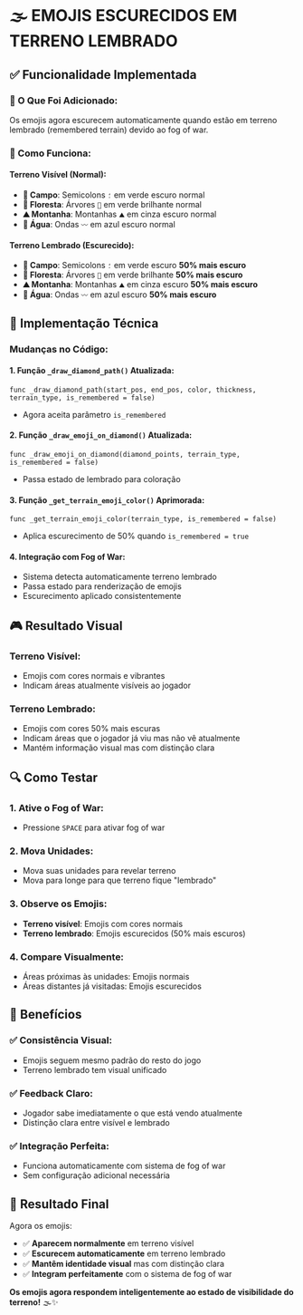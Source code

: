 # 🌫️ EMOJIS ESCURECIDOS EM TERRENO LEMBRADO

## ✅ Funcionalidade Implementada

### 🎯 O Que Foi Adicionado:
Os emojis agora escurecem automaticamente quando estão em terreno lembrado (remembered terrain) devido ao fog of war.

### 🔧 Como Funciona:

#### **Terreno Visível (Normal):**
- **🌾 Campo**: Semicolons `؛` em verde escuro normal
- **🌲 Floresta**: Árvores `🌳` em verde brilhante normal
- **⛰️ Montanha**: Montanhas `⛰` em cinza escuro normal
- **🌊 Água**: Ondas `〰` em azul escuro normal

#### **Terreno Lembrado (Escurecido):**
- **🌾 Campo**: Semicolons `؛` em verde escuro **50% mais escuro**
- **🌲 Floresta**: Árvores `🌳` em verde brilhante **50% mais escuro**
- **⛰️ Montanha**: Montanhas `⛰` em cinza escuro **50% mais escuro**
- **🌊 Água**: Ondas `〰` em azul escuro **50% mais escuro**

## 🔧 Implementação Técnica

### Mudanças no Código:

#### **1. Função `_draw_diamond_path()` Atualizada:**
```gdscript
func _draw_diamond_path(start_pos, end_pos, color, thickness, terrain_type, is_remembered = false)
```
- Agora aceita parâmetro `is_remembered`

#### **2. Função `_draw_emoji_on_diamond()` Atualizada:**
```gdscript
func _draw_emoji_on_diamond(diamond_points, terrain_type, is_remembered = false)
```
- Passa estado de lembrado para coloração

#### **3. Função `_get_terrain_emoji_color()` Aprimorada:**
```gdscript
func _get_terrain_emoji_color(terrain_type, is_remembered = false)
```
- Aplica escurecimento de 50% quando `is_remembered = true`

#### **4. Integração com Fog of War:**
- Sistema detecta automaticamente terreno lembrado
- Passa estado para renderização de emojis
- Escurecimento aplicado consistentemente

## 🎮 Resultado Visual

### **Terreno Visível:**
- Emojis com cores normais e vibrantes
- Indicam áreas atualmente visíveis ao jogador

### **Terreno Lembrado:**
- Emojis com cores 50% mais escuras
- Indicam áreas que o jogador já viu mas não vê atualmente
- Mantém informação visual mas com distinção clara

## 🔍 Como Testar

### **1. Ative o Fog of War:**
- Pressione `SPACE` para ativar fog of war

### **2. Mova Unidades:**
- Mova suas unidades para revelar terreno
- Mova para longe para que terreno fique "lembrado"

### **3. Observe os Emojis:**
- **Terreno visível**: Emojis com cores normais
- **Terreno lembrado**: Emojis escurecidos (50% mais escuros)

### **4. Compare Visualmente:**
- Áreas próximas às unidades: Emojis normais
- Áreas distantes já visitadas: Emojis escurecidos

## 🎯 Benefícios

### **✅ Consistência Visual:**
- Emojis seguem mesmo padrão do resto do jogo
- Terreno lembrado tem visual unificado

### **✅ Feedback Claro:**
- Jogador sabe imediatamente o que está vendo atualmente
- Distinção clara entre visível e lembrado

### **✅ Integração Perfeita:**
- Funciona automaticamente com sistema de fog of war
- Sem configuração adicional necessária

## 🎊 Resultado Final

Agora os emojis:
- ✅ **Aparecem normalmente** em terreno visível
- ✅ **Escurecem automaticamente** em terreno lembrado
- ✅ **Mantêm identidade visual** mas com distinção clara
- ✅ **Integram perfeitamente** com o sistema de fog of war

**Os emojis agora respondem inteligentemente ao estado de visibilidade do terreno!** 🌫️✨